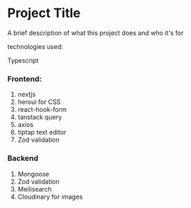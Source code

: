 
# Project Title

A brief description of what this project does and who it's for

technologies used:

Typescript
### Frontend:
1) nextjs
2) heroui for CSS
3) react-hook-form
4) tanstack query
5) axios
6) tiptap text editor
7) Zod validation

### Backend
1) Mongoose
2) Zod validation
3) Meilisearch
4) Cloudinary for images
